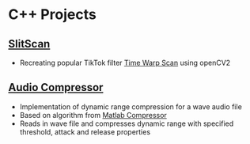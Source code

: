 # C++ Projects

## [SlitScan](https://github.com/maxwellgriffith345/Cpluplus_Projects/tree/main/SlitScan)
- Recreating popular TikTok filter [Time Warp Scan](https://www.youtube.com/watch?v=0omezngvRTs) using openCV2

## [Audio Compressor](https://github.com/maxwellgriffith345/Cpluplus_Projects/tree/main/AudioCompressor)
- Implementation of dynamic range compression for a wave audio file
- Based on algorithm from [Matlab Compressor](https://www.mathworks.com/help/audio/ref/compressor-system-object.html)
- Reads in wave file and compresses dynamic range with specified threshold, attack and release properties
